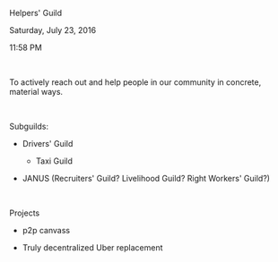 Helpers' Guild

Saturday, July 23, 2016

11:58 PM

 

To actively reach out and help people in our community in concrete, material ways.

 

Subguilds:

-   Drivers' Guild

    -   Taxi Guild

-   JANUS (Recruiters' Guild? Livelihood Guild? Right Workers' Guild?)

 

Projects

-   p2p canvass

-   Truly decentralized Uber replacement

 

